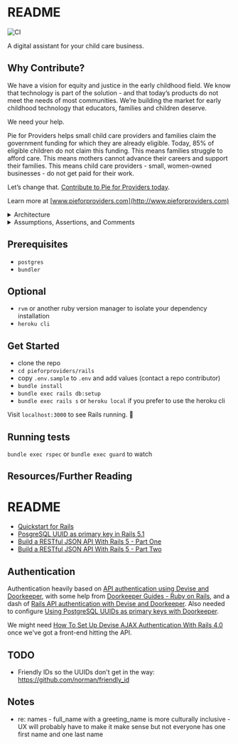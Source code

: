 # README
![CI](https://github.com/pieforproviders/pieforproviders/workflows/CI/badge.svg?branch=develop)

A digital assistant for your child care business.

## Why Contribute?

We have a vision for equity and justice in the early childhood field. We know that technology is part of the solution - and that today’s products do not meet the needs of most communities. We’re building the market for early childhood technology that educators, families and children deserve. 

We need your help. 

Pie for Providers helps small child care providers and families claim the government funding for which they are already eligible. Today, 85% of eligible children do not claim this funding. This means families struggle to afford care. This means mothers cannot advance their careers and support their families. This means child care providers - small, women-owned businesses - do not get paid for their work. 

Let’s change that. [Contribute to Pie for Providers today](CONTRIBUTING.md).

Learn more at [www.pieforproviders.com](http://www.pieforproviders.com)

<details>
  <summary>Architecture</summary>

* ERD/Database Planning Diagram: [https://dbdiagram.io/d/5e1a354f94d9ab14375a1f91](https://dbdiagram.io/d/5e1a354f94d9ab14375a1f91)

* Backend: Rails
  * **SUPER IMPORTANT** This is configured to use UUIDs for primary keys in the generators: rails/config/initializers/generators.rb
  * Rubocop
  * Data Migrations: https://github.com/ilyakatz/data-migrate
  * RSpec
    * SimpleCov
    * Shoulda Matchers
    * DatabaseCleaner
    * FactoryBot
    * Faker
  * v1 API Routes returning JSON
  * Postgres DB
* Frontend: React
  * ESLint/Prettier
  * Jest/Enzyme
  * Husky for pre-commit hooks
</details>

<details>
  <summary>Assumptions, Assertions, and Comments</summary>
  
  * I decided to go with a monorepo because of previous experience managing multi-repo projects.  If you need to make changes to multiple layers of the application, creating and managing multiple branches on multiple repos is more disruptive than handling merge conflicts, in my experience.  With a monorepo, everything you need to code review a PR is in the same place, and it makes it easier to track changes that impacted multiple layers of the application.
</details>

## Prerequisites

* `postgres`
* `bundler`

## Optional

* `rvm` or another ruby version manager to isolate your dependency installation
* `heroku cli`

## Get Started

- clone the repo
- `cd pieforproviders/rails`
- copy `.env.sample` to `.env` and add values (contact a repo contributor)
- `bundle install`
- `bundle exec rails db:setup`
- `bundle exec rails s` or `heroku local` if you prefer to use the heroku cli

Visit `localhost:3000` to see Rails running. 🥳

## Running tests

`bundle exec rspec` or `bundle exec guard` to watch

## Resources/Further Reading

# README

* [Quickstart for Rails](https://docs.docker.com/compose/rails/)
* [PosgreSQL UUID as primary key in Rails 5.1](https://clearcove.ca/2017/08/postgres-uuid-as-primary-key-in-rails-5-1)
* [Build a RESTful JSON API With Rails 5 - Part One](https://scotch.io/tutorials/build-a-restful-json-api-with-rails-5-part-one)
* [Build a RESTful JSON API With Rails 5 - Part Two](https://scotch.io/tutorials/build-a-restful-json-api-with-rails-5-part-two)

## Authentication

Authentication heavily based on [API authentication using Devise and Doorkeeper](https://naturaily.com/blog/api-authentication-devise-doorkeeper-setup), with some help from [Doorkeeper Guides - Ruby on Rails](https://doorkeeper.gitbook.io/guides/ruby-on-rails/getting-started), and a dash of [Rails API authentication with Devise and Doorkeeper](https://scotch.io/@jiggs/rails-api-doorkeeper-devise). Also needed to configure [Using PostgreSQL UUIDs as primary keys with Doorkeeper](https://github.com/doorkeeper-gem/doorkeeper/wiki/Using-PostgreSQL-UUIDs-as-primary-keys-with-Doorkeeper).

We might need [How To Set Up Devise AJAX Authentication With Rails 4.0](https://blog.andrewray.me/how-to-set-up-devise-ajax-authentication-with-rails-4-0/) once we've got a front-end hitting the API.

## TODO

* Friendly IDs so the UUIDs don't get in the way: https://github.com/norman/friendly_id

## Notes

* re: names - full_name with a greeting_name is more culturally inclusive - UX will probably have to make it make sense but not everyone has one first name and one last name